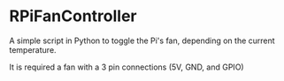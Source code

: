# RPiFanController
A simple script in Python to toggle the Pi's fan, depending on the current temperature.

It is required a fan with a 3 pin connections (5V, GND, and GPIO)
